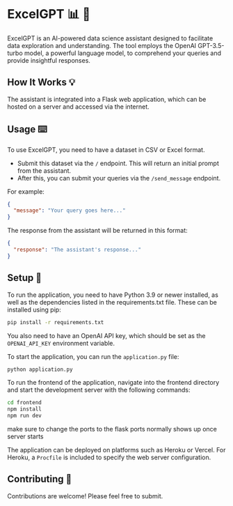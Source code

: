 # ExcelGPT :bar_chart: :robot: 

ExcelGPT is an AI-powered data science assistant designed to facilitate data exploration and understanding. The tool employs the OpenAI GPT-3.5-turbo model, a powerful language model, to comprehend your queries and provide insightful responses.

## How It Works :bulb: 

The assistant is integrated into a Flask web application, which can be hosted on a server and accessed via the internet.

## Usage :keyboard: 

To use ExcelGPT, you need to have a dataset in CSV or Excel format.

- Submit this dataset via the `/` endpoint. This will return an initial prompt from the assistant.
- After this, you can submit your queries via the `/send_message` endpoint.

For example:

```json
{
  "message": "Your query goes here..."
}

```
The response from the assistant will be returned in this format:
```json
{
  "response": "The assistant's response..."
}
```

## Setup :wrench:
To run the application, you need to have Python 3.9 or newer installed, as well as the dependencies listed in the requirements.txt file. These can be installed using pip:

```bash
pip install -r requirements.txt
```
You also need to have an OpenAI API key, which should be set as the `OPENAI_API_KEY` environment variable.

To start the application, you can run the `application.py` file:

```bash
python application.py
```
To run the frontend of the application, navigate into the frontend directory and start the development server with the following commands:

```bash
cd frontend
npm install
npm run dev
```
make sure to change the ports to the flask ports normally shows up once server starts 

The application can be deployed on platforms such as Heroku or Vercel. For Heroku, a `Procfile` is included to specify the web server configuration.

## Contributing :handshake:
Contributions are welcome! Please feel free to submit.
